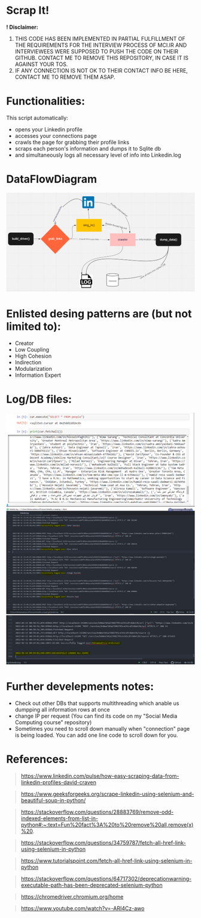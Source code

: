 
# Scrap It!

**! Disclaimer:**
1. THIS CODE HAS BEEN IMPLEMENTED IN PARTIAL FULFILLMENT OF THE REQUIREMENTS FOR THE INTERVIEW PROCESS OF MCI.IR  AND INTERVIEWEES WERE SUPPOSED TO PUSH THE CODE ON THEIR GITHUB. CONTACT ME TO REMOVE THIS REPOSITORY, IN CASE IT IS AGAINST YOUR TOS.
2.  IF ANY CONNECTION IS NOT OK TO THEIR CONTACT INFO BE HERE, CONTACT ME TO REMOVE THEM ASAP.

# Functionalities:

This script automatically:
+  opens your Linkedin profile
+  accesses your connections page
+  crawls the page for grabbing their profile links
+  scraps each person's information and dumps it to Sqlite db
+  and simultaneously logs all necessary level of info into Linkedin.log 


# DataFlowDiagram
![db](./pic/DFD2.PNG?raw=true)


# Enlisted desing patterns are (but not limited to):
+ Creator
+ Low Coupling
+ High Cohesion 
+ Indirection
+ Modularization
+ Information Expert

# Log/DB files:
![db](./pic/db.PNG?raw=true)
![log](./pic/linkedinlog.PNG?raw=true)
![log2](./pic/linkedinlog2.PNG?raw=true)

# Further develepments notes:
+ Check out other DBs that supports multithreading which anable us dumpping all information rows at once
+ change IP per request (You can find its code on my "Social Media Computing course" repository)
+ Sometimes you need to scroll down manually when "connection" page is being loaded. You can add one line code to scroll down for you.


# References:
> https://www.linkedin.com/pulse/how-easy-scraping-data-from-linkedin-profiles-david-craven

> https://www.geeksforgeeks.org/scrape-linkedin-using-selenium-and-beautiful-soup-in-python/

> https://stackoverflow.com/questions/28883769/remove-odd-indexed-elements-from-list-in-python#:~:text=Fun%20fact%3A%20to%20remove%20all,remove(x)%20.

> https://stackoverflow.com/questions/34759787/fetch-all-href-link-using-selenium-in-python

> https://www.tutorialspoint.com/fetch-all-href-link-using-selenium-in-python

> https://stackoverflow.com/questions/64717302/deprecationwarning-executable-path-has-been-deprecated-selenium-python

> https://chromedriver.chromium.org/home

> https://www.youtube.com/watch?v=-ARI4Cz-awo
